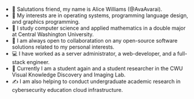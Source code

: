 - 👋 Salutations friend, my name is Alice Williams (@AvaAvarai). 
- 👀 My interests are in operating systems, programming language design, and graphics programming.
- 🌱 I study computer science and applied mathematics in a double major at Central Washington University.
- 💞️ I am always open to collaboratation on any open-source software solutions related to my personal interests.
- :computer: I have worked as a server administrator, a web-developer, and a full-stack engineer.
- :microscope: Currently I am a student again and a student researcher in the CWU Visual Knowledge Discovery and Imaging Lab.
- :writing_hand: I am also helping to conduct undergraduate academic research in cybersecurity education cloud infrastructure.
